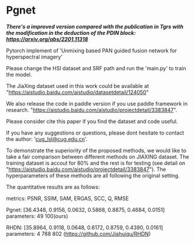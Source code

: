 # Pgnet

***There's a improved version compared with the publication in Tgrs with the modification in the deduction of the PDIN block: https://arxiv.org/abs/2201.11318***

Pytorch implement of 'Unmixing based PAN guided fusion network for hyperspectral imagery'

Please change the HSI dataset and SRF path and run the 'main.py' to train the model.

The JiaXing dataset used in this work could be available at "https://aistudio.baidu.com/aistudio/datasetdetail/124050"

We also release the code in paddle version if you use paddle framework in research. "https://aistudio.baidu.com/aistudio/projectdetail/3383847". 

Please consider cite this paper if you find the dataset and code useful. 

If you have any suggestions or questions, please dont hesitate to contact the author: 'cug_lsl@cug.edu.cn'.

To demonstrate the superiority of the proposed methods, we would like to take a fair comparison between different methods on JIAXING dataset. The training dataset is accout for 80% and the rest is for testing (see detail on "https://aistudio.baidu.com/aistudio/projectdetail/3383847"). The hyperparameters of these methods are all following the original setting.

The quantitative results are as follows:

metrics:    PSNR,    SSIM,   SAM,    ERGAS,   SCC,    Q,     RMSE

Pgnet:    [36.4348, 0.9156, 0.0632, 0.5868, 0.8875, 0.4684, 0.0151] parameters: 49 100(ours)

RHDN:     [35.8964, 0.9118, 0.0648, 0.6172, 0.8759, 0.4390, 0.0161] parameters: 4 788 802 (https://github.com/Jiahuiqu/RHDN)
